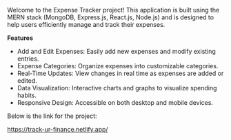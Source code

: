 Welcome to the Expense Tracker project! This application is built using the MERN stack (MongoDB, Express.js, React.js, Node.js) and is designed to help users efficiently manage and track their expenses.

**Features**
* Add and Edit Expenses: Easily add new expenses and modify existing entries.
* Expense Categories: Organize expenses into customizable categories.
* Real-Time Updates: View changes in real time as expenses are added or edited.
* Data Visualization: Interactive charts and graphs to visualize spending habits.
* Responsive Design: Accessible on both desktop and mobile devices.

Below is the link for the project:

https://track-ur-finance.netlify.app/
